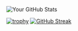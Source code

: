 
![Your GitHub Stats](https://github-readme-stats.vercel.app/api?username=mehmoodusman&show_icons=true&theme=radical)

[![trophy](https://github-profile-trophy.vercel.app/?username=mehmoodusman&theme=rainbow)](https://github.com/ryo-ma/github-profile-trophy)
[![GitHub Streak](https://github-readme-streak-stats.herokuapp.com/?user=mehmoodusman&theme=radical)](https://git.io/streak-stats)

<!--
**mehmoodusman/mehmoodusman** is a ✨ _special_ ✨ repository because its `README.md` (this file) appears on your GitHub profile.

Here are some ideas to get you started:

- 🔭 I’m currently working on ...
- 🌱 I’m currently learning ...
- 👯 I’m looking to collaborate on ...
- 🤔 I’m looking for help with ...
- 💬 Ask me about ...
- 📫 How to reach me: ...
- 😄 Pronouns: ...
- ⚡ Fun fact: ...
-->
